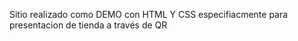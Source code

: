Sitio realizado como DEMO con HTML Y CSS especifiacmente para presentacion de tienda a través de QR 
